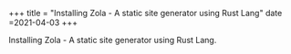+++
title = "Installing Zola - A static site generator using Rust Lang"
date =2021-04-03
+++

Installing Zola - A static site generator using Rust Lang.